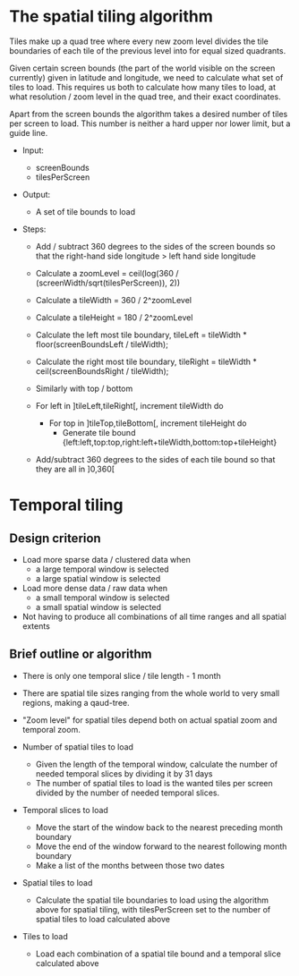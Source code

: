 # The spatial tiling algorithm

Tiles make up a quad tree where every new zoom level divides the tile
boundaries of each tile of the previous level into for equal sized
quadrants.

Given certain screen bounds (the part of the world visible on the
screen currently) given in latitude and longitude, we need to
calculate what set of tiles to load. This requires us both to
calculate how many tiles to load, at what resolution / zoom level in
the quad tree, and their exact coordinates.

Apart from the screen bounds the algorithm takes a desired number of
tiles per screen to load. This number is neither a hard upper nor
lower limit, but a guide line.


* Input:
  * screenBounds
  * tilesPerScreen

* Output:
  * A set of tile bounds to load

* Steps:
  * Add / subtract 360 degrees to the sides of the screen bounds so that the right-hand side longitude > left hand side longitude

  * Calculate a zoomLevel = ceil(log(360 / (screenWidth/sqrt(tilesPerScreen)), 2))
  * Calculate a tileWidth = 360 / 2^zoomLevel
  * Calculate a tileHeight = 180 / 2^zoomLevel

  * Calculate the left most tile boundary, tileLeft = tileWidth * floor(screenBoundsLeft / tileWidth);
  * Calculate the right most tile boundary, tileRight = tileWidth * ceil(screenBoundsRight / tileWidth);
  * Similarly with top / bottom

  * For left in ]tileLeft,tileRight[, increment tileWidth do
    * For top in ]tileTop,tileBottom[, increment tileHeight do
      * Generate tile bound {left:left,top:top,right:left+tileWidth,bottom:top+tileHeight}

  * Add/subtract 360 degrees to the sides of each tile bound so that they are all in ]0,360[


# Temporal tiling

## Design criterion

* Load more sparse data / clustered data when
  * a large temporal window is selected
  * a large spatial window is selected
* Load more dense data / raw data when
  * a small temporal window is selected
  * a small spatial window is selected
* Not having to produce all combinations of all time ranges and all spatial extents

## Brief outline or algorithm

* There is only one temporal slice / tile length - 1 month
* There are spatial tile sizes ranging from the whole world to very small regions, making a qaud-tree.
* "Zoom level" for spatial tiles depend both on actual spatial zoom and temporal zoom.

* Number of spatial tiles to load
  * Given the length of the temporal window, calculate the number of needed temporal slices by dividing it by 31 days
  * The number of spatial tiles to load is the wanted tiles per screen divided by the number of needed temporal slices.

* Temporal slices to load
  * Move the start of the window back to the nearest preceding month boundary
  * Move the end of the window forward to the nearest following month boundary
  * Make a list of the months between those two dates

* Spatial tiles to load
  * Calculate the spatial tile boundaries to load using the algorithm above for spatial tiling, with tilesPerScreen set to the number of spatial tiles to load calculated above

* Tiles to load
  * Load each combination of a spatial tile bound and a temporal slice calculated above

